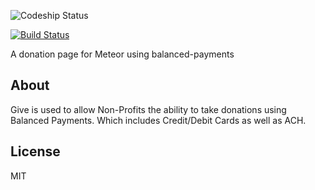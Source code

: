 ![Codeship Status](https://codeship.io/projects/c339dcf0-d4a8-0131-d880-3ea79a4fc40b/status)

[![Build Status](https://travis-ci.org/arunoda/meteor-cluster.png?branch=master)](https://travis-ci.org/c316/give)

A donation page for Meteor using balanced-payments


## About

Give is used to allow Non-Profits the ability to take donations using Balanced Payments. Which includes Credit/Debit Cards
as well as ACH. 

## License

MIT
